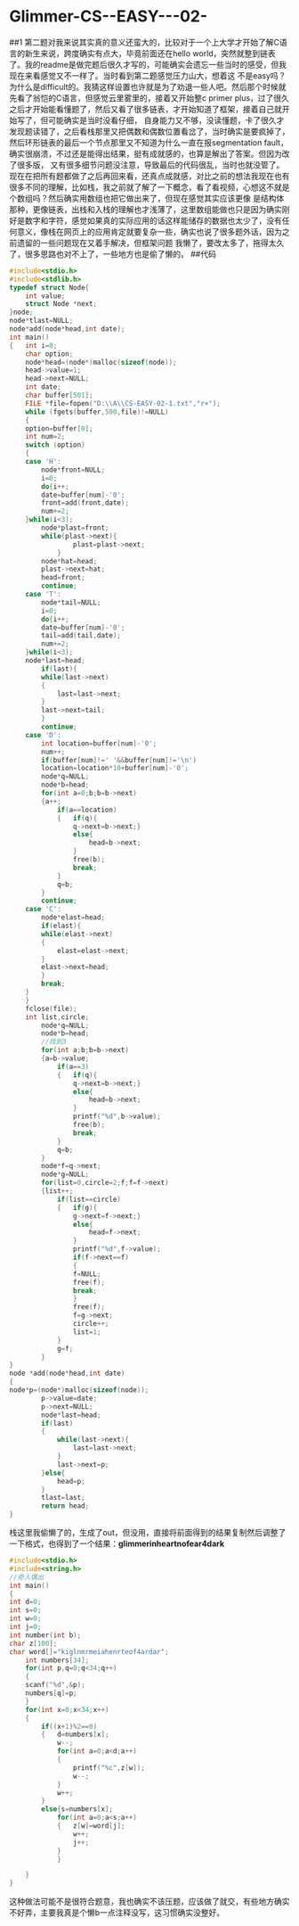 # Glimmer-CS--EASY---02-
##1
第二题对我来说其实真的意义还蛮大的，比较对于一个上大学才开始了解C语言的新生来说，跨度确实有点大，毕竟前面还在hello world，突然就整到链表了。我的readme是做完题后很久才写的，可能确实会遗忘一些当时的感受，但我现在来看感觉又不一样了。当时看到第二题感觉压力山大，想着这
不是easy吗？为什么是difficult的。我猜这样设置也许就是为了劝退一些人吧。然后那个时候就先看了翁恺的C语言，但感觉云里雾里的，接着又开始整c primer plus，过了很久之后才开始能看懂题了，然后又看了很多链表，才开始知道了框架，接着自己就开始写了，但可能确实是当时没看仔细，
自身能力又不够，没读懂题，卡了很久才发现题读错了，之后看栈那里又把偶数和偶数位置看岔了，当时确实是要疯掉了，然后环形链表的最后一个节点那里又不知道为什么一直在报segmentation fault，确实很崩溃，不过还是能得出结果，挺有成就感的，也算是解出了答案。但因为改了很多版，
又有很多细节问题没注意，导致最后的代码很乱，当时也就没管了。现在在把所有题都做了之后再回来看，还真点成就感，对比之前的想法我现在也有很多不同的理解，比如栈，我之前就了解了一下概念，看了看视频，心想这不就是个数组吗？然后确实用数组也把它做出来了，但现在感觉其实应该更像
是结构体那种，更像链表，出栈和入栈的理解也才浅薄了，这里数组能做也只是因为确实刚好是数字和字符，感觉如果真的实际应用的话这样能储存的数据也太少了，没有任何意义，像栈在网页上的应用肯定就要复杂一些，确实也说了很多题外话，因为之前遗留的一些问题现在又着手解决，但框架问题
我懒了，要改太多了，拖得太久了，很多思路也对不上了，一些地方也是偷了懒的。
##代码
~~~c
#include<stdio.h>
#include<stdlib.h>
typedef struct Node{
    int value;
    struct Node *next;
}node;
node*tlast=NULL;
node*add(node*head,int date);
int main()
{   int i=0;
    char option;
    node*head=(node*)malloc(sizeof(node));
    head->value=1;
    head->next=NULL;
    int date;
    char buffer[501];
    FILE *file=fopen("D:\\A\\CS-EASY-02-1.txt","r+");
    while (fgets(buffer,500,file)!=NULL)
    {
    option=buffer[0];
    int num=2;
    switch (option)
    {
    case 'H':
        node*front=NULL;
        i=0;
        do{i++;
        date=buffer[num]-'0';
        front=add(front,date);
        num+=2;
    }while(i<3);
        node*plast=front;
        while(plast->next){
                plast=plast->next;
            }
        node*hat=head;
        plast->next=hat;
        head=front;
        continue;
    case 'T':
        node*tail=NULL;
        i=0;
        do{i++;
        date=buffer[num]-'0';
        tail=add(tail,date);
        num+=2;
    }while(i<3);
    node*last=head;
        if(last){
        while(last->next)
        {
            last=last->next;
        }
        last->next=tail;
        }
        continue;
    case 'D':
        int location=buffer[num]-'0';
        num++;
        if(buffer[num]!=' '&&buffer[num]!='\n')
        location=location*10+buffer[num]-'0';
        node*q=NULL;
        node*b=head;
        for(int a=0;b;b=b->next)
        {a++;
            if(a==location)
            {   if(q){
                q->next=b->next;}
                else{
                    head=b->next;
                }
                free(b);
                break;
            }
            q=b;
        }
        continue;
    case 'C':
        node*elast=head;
        if(elast){
        while(elast->next)
        {
            elast=elast->next;
        }
        elast->next=head;
        }
        break;
    }
    }
    fclose(file);
    int list,circle;
        node*q=NULL;
        node*b=head;
        //找到3
        for(int a;b;b=b->next)
        {a=b->value;
            if(a==3)
            {   if(q){
                q->next=b->next;}
                else{
                    head=b->next;
                }
                printf("%d",b->value);
                free(b);
                break;
            }
            q=b;
        }
        node*f=q->next;
        node*g=NULL;
        for(list=0,circle=2;f;f=f->next)
        {list++;
            if(list==circle)
            {   if(g){
                g->next=f->next;}
                else{
                    head=f->next;
                }
                printf("%d",f->value);
                if(f->next==f)
                {
                f=NULL;
                free(f);
                break;
                }
                free(f);
                f=g->next;
                circle++;
                list=1;
            }
            g=f;
        }
}
node *add(node*head,int date)
{
node*p=(node*)malloc(sizeof(node));
        p->value=date;
        p->next=NULL;
        node*last=head;
        if(last)
        {
            while(last->next){
                last=last->next;
            }
            last->next=p;
        }else{
            head=p;
        }
        tlast=last;
        return head;
}
~~~
栈这里我偷懒了的，生成了out，但没用，直接将前面得到的结果复制然后调整了一下格式，也得到了一个结果：**glimmerinheartnofear4dark**
~~~c
#include<stdio.h>
#include<string.h>
//奇入偶出
int main()
{
int d=0;
int s=0;
int w=0;
int j=0;
int number(int b);
char z[100];
char word[]="kiglnmrmeiahenrteof4ardar";
    int numbers[34];
    for(int p,q=0;q<34;q++)
    {
    scanf("%d",&p);
    numbers[q]=p;
    }
    for(int x=0;x<34;x++)
    {   
        if((x+1)%2==0)
        {   d=numbers[x];
            w--;
            for(int a=0;a<d;a++)
            {   
                printf("%c",z[w]);
                w--;
            }
            w++;
        }
        else{s=numbers[x];
            for(int a=0;a<s;a++)
            {   z[w]=word[j];
                w++;
                j++;
            }
            }

    }
}
~~~
这种做法可能不是很符合题意，我也确实不该压题，应该做了就交，有些地方确实不好弄，主要我真是个懒b一点注释没写，这习惯确实没整好。

